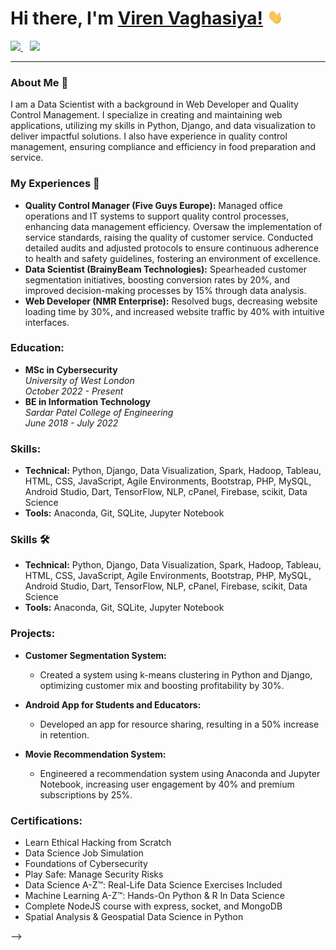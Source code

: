 
# Hi there, I'm [Viren Vaghasiya!](#) <img src="https://github.com/vishwasracharya/Personal-Assets/blob/main/gif/Hi.gif" width="25">


<a href="https://www.linkedin.com/in/viren-vaghasiya">
  <img width="30px" src="https://www.vectorlogo.zone/logos/linkedin/linkedin-icon.svg" />
</a>&ensp;
<a href="https://github.com/virenvaghasiya">
  <img width="30px" src="https://www.vectorlogo.zone/logos/github/github-icon.svg" />
</a>

---

### About Me 🚀



I am a Data Scientist with a background in Web Developer and Quality Control Management. I specialize in creating and maintaining web applications, utilizing my skills in Python, Django, and data visualization to deliver impactful solutions. I also have experience in quality control management, ensuring compliance and efficiency in food preparation and service.

### My Experiences 🙌

- **Quality Control Manager (Five Guys Europe):** Managed office operations and IT systems to support quality control processes, enhancing data management efficiency. Oversaw the implementation of service standards, raising the quality of customer service. Conducted detailed audits and adjusted protocols to ensure continuous adherence to health and safety guidelines, fostering an environment of excellence.
- **Data Scientist (BrainyBeam Technologies):** Spearheaded customer segmentation initiatives, boosting conversion rates by 20%, and improved decision-making processes by 15% through data analysis.
- **Web Developer (NMR Enterprise):** Resolved bugs, decreasing website loading time by 30%, and increased website traffic by 40% with intuitive interfaces.


### **Education:**

- **MSc in Cybersecurity**  
  *University of West London*  
  *October 2022 - Present*  
- **BE in Information Technology**  
  *Sardar Patel College of Engineering*  
  *June 2018 - July 2022*  


### **Skills:**

- **Technical:** Python, Django, Data Visualization, Spark, Hadoop, Tableau, HTML, CSS, JavaScript, Agile Environments, Bootstrap, PHP, MySQL, Android Studio, Dart, TensorFlow, NLP, cPanel, Firebase, scikit, Data Science
- **Tools:** Anaconda, Git, SQLite, Jupyter Notebook

### Skills 🛠

- **Technical:** Python, Django, Data Visualization, Spark, Hadoop, Tableau, HTML, CSS, JavaScript, Agile Environments, Bootstrap, PHP, MySQL, Android Studio, Dart, TensorFlow, NLP, cPanel, Firebase, scikit, Data Science
- **Tools:** Anaconda, Git, SQLite, Jupyter Notebook


### **Projects:**

- **Customer Segmentation System:**  
  - Created a system using k-means clustering in Python and Django, optimizing customer mix and boosting profitability by 30%.

- **Android App for Students and Educators:**  
  - Developed an app for resource sharing, resulting in a 50% increase in retention.

- **Movie Recommendation System:**  
  - Engineered a recommendation system using Anaconda and Jupyter Notebook, increasing user engagement by 40% and premium subscriptions by 25%.

### **Certifications:**

- Learn Ethical Hacking from Scratch
- Data Science Job Simulation
- Foundations of Cybersecurity
- Play Safe: Manage Security Risks
- Data Science A-Z™: Real-Life Data Science Exercises Included
- Machine Learning A-Z™: Hands-On Python & R In Data Science
- Complete NodeJS course with express, socket, and MongoDB
- Spatial Analysis & Geospatial Data Science in Python

-->
